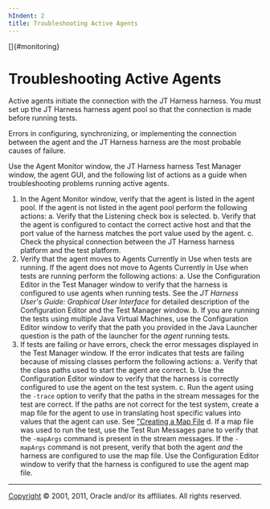 ```yaml
---
hIndent: 2
title: Troubleshooting Active Agents
---
```


[]{#monitoring}

# Troubleshooting Active Agents

Active agents initiate the connection with the JT Harness harness. You must set up the JT Harness
harness agent pool so that the connection is made before running tests.

Errors in configuring, synchronizing, or implementing the connection between the agent and the JT
Harness harness are the most probable causes of failure.

Use the Agent Monitor window, the JT Harness harness Test Manager window, the agent GUI, and the
following list of actions as a guide when troubleshooting problems running active agents.

1.  In the Agent Monitor window, verify that the agent is listed in the agent pool. If the agent is
    not listed in the agent pool perform the following actions:
    a.  Verify that the Listening check box is selected.
    b.  Verify that the agent is configured to contact the correct active host and that the port
        value of the harness matches the port value used by the agent.
    c.  Check the physical connection between the JT Harness harness platform and the test platform.
2.  Verify that the agent moves to Agents Currently in Use when tests are running. If the agent does
    not move to Agents Currently in Use when tests are running perform the following actions:
    a.  Use the Configuration Editor in the Test Manager window to verify that the harness is
        configured to use agents when running tests. See the *JT Harness User\'s Guide: Graphical
        User Interface* for detailed description of the Configuration Editor and the Test Manager
        window.
    b.  If you are running the tests using multiple Java Virtual Machines, use the Configuration
        Editor window to verify that the path you provided in the Java Launcher question is the path
        of the launcher for the *agent* running tests.
3.  If tests are failing or have errors, check the error messages displayed in the Test Manager
    window. If the error indicates that tests are failing because of missing classes perform the
    following actions:
    a.  Verify that the class paths used to start the agent are correct.
    b.  Use the Configuration Editor window to verify that the harness is correctly configured to
        use the agent on the test system.
    c.  Run the agent using the `-trace` option to verify that the paths in the stream messages for
        the test are correct. If the paths are not correct for the test system, create a map file
        for the agent to use in translating host specific values into values that the agent can use.
        See [\"Creating a Map File](mapFile.html)
    d.  If a map file was used to run the test, use the Test Run Messages pane to verify that the
        `-mapArgs` command is present in the stream messages. If the `-mapArgs` command is not
        present, verify that both the agent *and* the harness are configured to use the map file.
        Use the Configuration Editor window to verify that the harness is configured to use the
        agent map file.

----------------------------------------------------------------------------------------------------

[Copyright](../copyright.html) © 2001, 2011, Oracle and/or its affiliates. All rights reserved.
